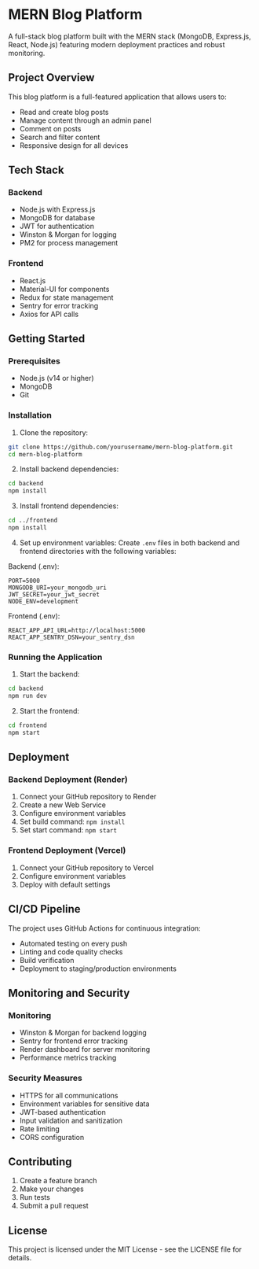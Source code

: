 # MERN Blog Platform

A full-stack blog platform built with the MERN stack (MongoDB, Express.js, React, Node.js) featuring modern deployment practices and robust monitoring.

## Project Overview

This blog platform is a full-featured application that allows users to:
- Read and create blog posts
- Manage content through an admin panel
- Comment on posts
- Search and filter content
- Responsive design for all devices

## Tech Stack

### Backend
- Node.js with Express.js
- MongoDB for database
- JWT for authentication
- Winston & Morgan for logging
- PM2 for process management

### Frontend
- React.js
- Material-UI for components
- Redux for state management
- Sentry for error tracking
- Axios for API calls

## Getting Started

### Prerequisites
- Node.js (v14 or higher)
- MongoDB
- Git

### Installation

1. Clone the repository:
```bash
git clone https://github.com/yourusername/mern-blog-platform.git
cd mern-blog-platform
```

2. Install backend dependencies:
```bash
cd backend
npm install
```

3. Install frontend dependencies:
```bash
cd ../frontend
npm install
```

4. Set up environment variables:
Create `.env` files in both backend and frontend directories with the following variables:

Backend (.env):
```
PORT=5000
MONGODB_URI=your_mongodb_uri
JWT_SECRET=your_jwt_secret
NODE_ENV=development
```

Frontend (.env):
```
REACT_APP_API_URL=http://localhost:5000
REACT_APP_SENTRY_DSN=your_sentry_dsn
```

### Running the Application

1. Start the backend:
```bash
cd backend
npm run dev
```

2. Start the frontend:
```bash
cd frontend
npm start
```

## Deployment

### Backend Deployment (Render)
1. Connect your GitHub repository to Render
2. Create a new Web Service
3. Configure environment variables
4. Set build command: `npm install`
5. Set start command: `npm start`

### Frontend Deployment (Vercel)
1. Connect your GitHub repository to Vercel
2. Configure environment variables
3. Deploy with default settings

## CI/CD Pipeline

The project uses GitHub Actions for continuous integration:
- Automated testing on every push
- Linting and code quality checks
- Build verification
- Deployment to staging/production environments

## Monitoring and Security

### Monitoring
- Winston & Morgan for backend logging
- Sentry for frontend error tracking
- Render dashboard for server monitoring
- Performance metrics tracking

### Security Measures
- HTTPS for all communications
- Environment variables for sensitive data
- JWT-based authentication
- Input validation and sanitization
- Rate limiting
- CORS configuration

## Contributing

1. Create a feature branch
2. Make your changes
3. Run tests
4. Submit a pull request

## License

This project is licensed under the MIT License - see the LICENSE file for details. 
